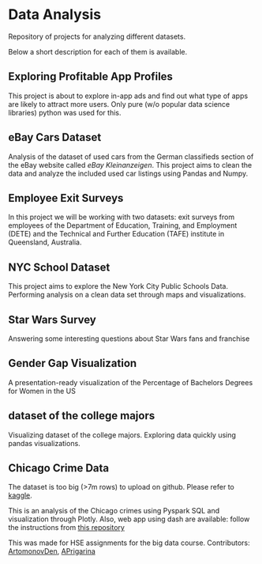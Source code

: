 # Data Analysis
Repository of projects for analyzing different datasets.

Below a short description for each of them is available.
## Exploring Profitable App Profiles
This project is about to explore in-app ads and find out what type of apps are likely to attract more users. Only pure (w/o popular data science libraries) python was used for this.
## eBay Cars Dataset
Analysis of the dataset of used cars from the German classifieds section of the eBay website called *eBay Kleinanzeigen*. This project aims to clean the data and analyze the included used car listings using Pandas and Numpy.
## Employee Exit Surveys
In this project we will be working with two datasets: exit surveys from employees of the Department of Education, Training, and Employment (DETE) and the Technical and Further Education (TAFE) institute in Queensland, Australia.
## NYC School Dataset
This project aims to explore the New York City Public Schools Data. Performing analysis on a clean data set through maps and visualizations.
## Star Wars Survey
Answering some interesting questions about Star Wars fans and franchise
## Gender Gap Visualization
A presentation-ready visualization of the Percentage of Bachelors Degrees for Women in the US
## dataset of the college majors
Visualizing dataset of the college majors. Exploring data quickly using pandas visualizations.
## Chicago Crime Data
The dataset is too big (>7m rows) to upload on github. Please refer to [kaggle](https://www.kaggle.com/chicago/chicago-crime).

This is an analysis of the Chicago crimes using Pyspark SQL and visualization through Plotly. Also, web app using dash are available: follow the instructions from [this repository](https://github.com/ArtamonovDen/HSE-Small-PySpark-Project)

This was made for HSE assignments for the big data course. Contributors: [ArtomonovDen](https://github.com/ArtamonovDen), [APrigarina](https://github.com/APrigarina)
